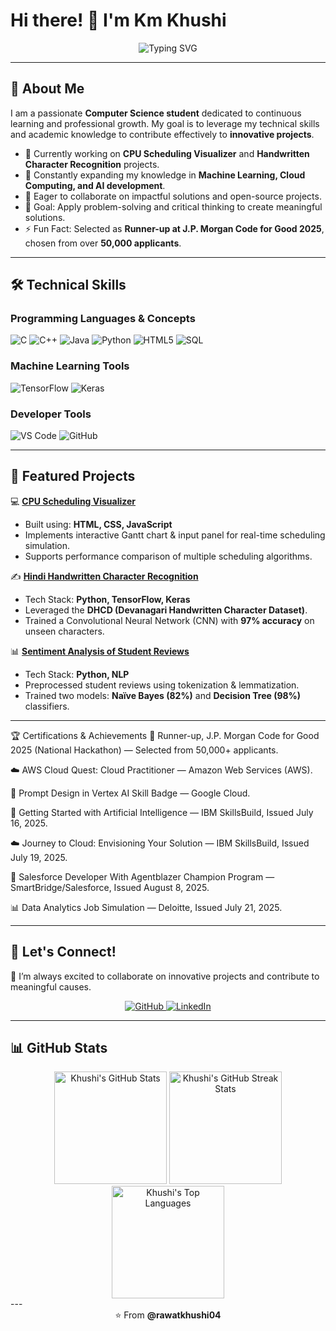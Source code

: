 # Hi there! 👋 I'm Km Khushi

<div align="center">
  <img src="https://readme-typing-svg.herokuapp.com?font=Fira+Code&pause=1000&color=36BCF7&width=435&lines=Computer+Science+Student;Machine+Learning+Enthusiast;Problem+Solver+%26+Innovator" alt="Typing SVG" />
</div>

---

## 🚀 About Me  

I am a passionate **Computer Science student** dedicated to continuous learning and professional growth. My goal is to leverage my technical skills and academic knowledge to contribute effectively to **innovative projects**.  

- 🔭 Currently working on **CPU Scheduling Visualizer** and **Handwritten Character Recognition** projects.  
- 🌱 Constantly expanding my knowledge in **Machine Learning, Cloud Computing, and AI development**.  
- 👯 Eager to collaborate on impactful solutions and open-source projects.  
- 🎯 Goal: Apply problem-solving and critical thinking to create meaningful solutions.  
- ⚡ Fun Fact: Selected as **Runner-up at J.P. Morgan Code for Good 2025**, chosen from over **50,000 applicants**.  

---

## 🛠️ Technical Skills  

### Programming Languages & Concepts  
<div align="left">
  <img src="https://img.shields.io/badge/C-00599C?style=for-the-badge&logo=c&logoColor=white" alt="C"/>
  <img src="https://img.shields.io/badge/C++-00599C?style=for-the-badge&logo=c%2B%2B&logoColor=white" alt="C++"/>
  <img src="https://img.shields.io/badge/Java-ED8B00?style=for-the-badge&logo=java&logoColor=white" alt="Java"/>
  <img src="https://img.shields.io/badge/Python-3776AB?style=for-the-badge&logo=python&logoColor=white" alt="Python"/>
  <img src="https://img.shields.io/badge/HTML5-E34F26?style=for-the-badge&logo=html5&logoColor=white" alt="HTML5"/>
  <img src="https://img.shields.io/badge/SQL-316192?style=for-the-badge&logo=postgresql&logoColor=white" alt="SQL"/>
</div>

### Machine Learning Tools  
<div align="left">
  <img src="https://img.shields.io/badge/TensorFlow-FF6F00?style=for-the-badge&logo=tensorflow&logoColor=white" alt="TensorFlow"/>
  <img src="https://img.shields.io/badge/Keras-D00000?style=for-the-badge&logo=keras&logoColor=white" alt="Keras"/>
</div>

### Developer Tools  
<div align="left">
  <img src="https://img.shields.io/badge/VS_Code-0078D4?style=for-the-badge&logo=visual%20studio%20code&logoColor=white" alt="VS Code"/>
  <img src="https://img.shields.io/badge/GitHub-100000?style=for-the-badge&logo=github&logoColor=white" alt="GitHub"/>
</div>

---

## 🌟 Featured Projects  

💻 **[CPU Scheduling Visualizer](https://github.com/rawatkhushi04/CPU-Scheduling-Visualizer)**  
- Built using: **HTML, CSS, JavaScript**  
- Implements interactive Gantt chart & input panel for real-time scheduling simulation.  
- Supports performance comparison of multiple scheduling algorithms.  

✍️ **[Hindi Handwritten Character Recognition](https://github.com/rawatkhushi04/Hindi-Handwritten-Character-Recognition)**  
- Tech Stack: **Python, TensorFlow, Keras**  
- Leveraged the **DHCD (Devanagari Handwritten Character Dataset)**.  
- Trained a Convolutional Neural Network (CNN) with **97% accuracy** on unseen characters.  

📊 **[Sentiment Analysis of Student Reviews](https://github.com/rawatkhushi04/Sentiment-Analysis-of-Student-Reviews)**  
- Tech Stack: **Python, NLP**  
- Preprocessed student reviews using tokenization & lemmatization.  
- Trained two models: **Naïve Bayes (82%)** and **Decision Tree (98%)** classifiers.  

---

🏆 Certifications & Achievements
🥇 Runner-up, J.P. Morgan Code for Good 2025 (National Hackathon) — Selected from 50,000+ applicants.

☁️ AWS Cloud Quest: Cloud Practitioner — Amazon Web Services (AWS).

🧠 Prompt Design in Vertex AI Skill Badge — Google Cloud.

🧠 Getting Started with Artificial Intelligence — IBM SkillsBuild, Issued July 16, 2025.

☁️ Journey to Cloud: Envisioning Your Solution — IBM SkillsBuild, Issued July 19, 2025.

🏅 Salesforce Developer With Agentblazer Champion Program — SmartBridge/Salesforce, Issued August 8, 2025.

📊 Data Analytics Job Simulation — Deloitte, Issued July 21, 2025.

---

## 🤝 Let's Connect!  

💬 I’m always excited to collaborate on innovative projects and contribute to meaningful causes.  

<div align="center">
  <a href="https://github.com/rawatkhushi04" target="_blank">
    <img src="https://img.shields.io/badge/GitHub-100000?style=for-the-badge&logo=github&logoColor=white" alt="GitHub"/>
  </a>
  <a href="https://www.linkedin.com/in/your-linkedin" target="_blank">
    <img src="https://img.shields.io/badge/LinkedIn-0077B5?style=for-the-badge&logo=linkedin&logoColor=white" alt="LinkedIn"/>
  </a>
</div>

---
## 📊 GitHub Stats
<div align="center">
  <img src="https://github-readme-stats.vercel.app/api?username=rawatkhushi04&show_icons=true&theme=radical" alt="Khushi's GitHub Stats" height="180"/>
  <img src="https://github-readme-streak-stats.demolab.com?user=rawatkhushi04&theme=radical" alt="Khushi's GitHub Streak Stats" height="180"/>
  <img src="https://github-readme-stats.vercel.app/api/top-langs/?username=rawatkhushi04&layout=compact&theme=radical" alt="Khushi's Top Languages" height="180"/>
</div>
---
<div align="center">
  ⭐ From <b>@rawatkhushi04</b>
</div>
